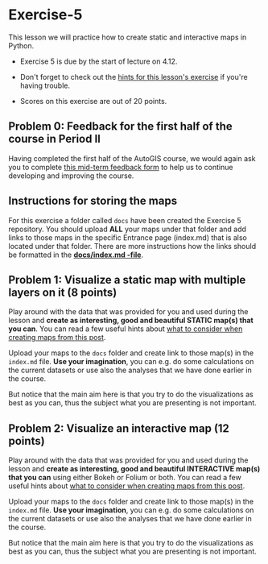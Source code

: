 # Exercise-5

This lesson we will practice how to create static and interactive maps in Python.  

- Exercise 5 is due by the start of lecture on 4.12.

- Don't forget to check out the [hints for this lesson's exercise](https://automating-gis-processes.github.io/2017/lessons/L5/exercise-5-hints.html) if you're having trouble.

- Scores on this exercise are out of 20 points.

## Problem 0: Feedback for the first half of the course in Period II

Having completed the first half of the AutoGIS course, we would again ask you to complete [this mid-term feedback form](https://elomake.helsinki.fi/lomakkeet/84893/lomake.html) to help us
to continue developing and improving the course.

## Instructions for storing the maps

For this exercise a folder called `docs` have been created the Exercise 5 repository. You should upload **ALL** your maps under that folder and add links 
to those maps in the specific Entrance page (index.md) that is also located under that folder. There are more instructions how the links should be formatted in the [**docs/index.md -file**](docs/index.md). 

## Problem 1: Visualize a static map with multiple layers on it (8 points)

Play around with the data that was provided for you and used during the lesson and **create as interesting, good and beautiful STATIC map(s) that you can**.
You can read a few useful hints about [what to consider when creating maps from this post](https://www.gislounge.com/ten-things-to-consider-when-making-a-map/).

Upload your maps to the `docs` folder and create link to those map(s) in the `index.md` file. **Use your imagination**, you can e.g. do some calculations on the current datasets 
or use also the analyses that we have done earlier in the course. 

But notice that the main aim here is that you try to do the visualizations as best as you can, thus the subject what you are presenting is not important.  

## Problem 2: Visualize an interactive map (12 points)

Play around with the data that was provided for you and used during the lesson and **create as interesting, good and beautiful INTERACTIVE map(s) 
that you can** using either Bokeh or Folium or both. You can read a few useful hints about [what to consider when creating maps from this post](https://www.gislounge.com/ten-things-to-consider-when-making-a-map/).

Upload your maps to the `docs` folder and create link to those map(s) in the `index.md` file. **Use your imagination**, you can e.g. do some calculations on the current datasets 
or use also the analyses that we have done earlier in the course. 

But notice that the main aim here is that you try to do the visualizations as best as you can, thus the subject what you are presenting is not important.  

